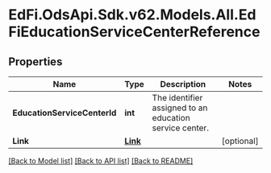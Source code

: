 # EdFi.OdsApi.Sdk.v62.Models.All.EdFiEducationServiceCenterReference

## Properties

Name | Type | Description | Notes
------------ | ------------- | ------------- | -------------
**EducationServiceCenterId** | **int** | The identifier assigned to an education service center. | 
**Link** | [**Link**](Link.md) |  | [optional] 

[[Back to Model list]](../../README.md#documentation-for-models) [[Back to API list]](../../README.md#documentation-for-api-endpoints) [[Back to README]](../../README.md)

